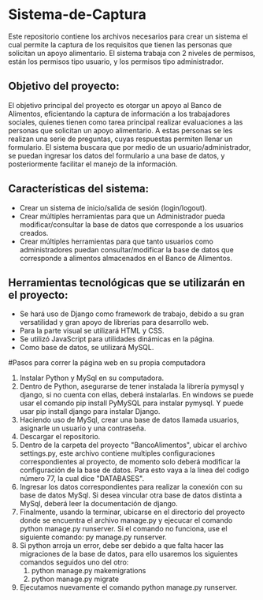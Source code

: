 # Sistema-de-Captura
Este repositorio contiene los archivos necesarios para crear un sistema el cual permite la captura de los requisitos que tienen las personas que solicitan un apoyo alimentario.  El sistema trabaja con 2 niveles de permisos, están los permisos tipo usuario, y los permisos tipo administrador.
## Objetivo del proyecto:
El objetivo principal del proyecto es otorgar un apoyo al Banco de Alimentos, eficientando la captura de información a los trabajadores sociales, quienes tienen como tarea principal realizar evaluaciones a las personas que solicitan un apoyo alimentario. A estas personas se les realizan una serie de preguntas, cuyas respuestas permiten llenar un formulario.
El sistema buscara que por medio de un usuario/administrador, se puedan ingresar los datos del formulario a una base de datos, y posteriormente facilitar el manejo de la información.
## Características del sistema:
- Crear un sistema de inicio/salida de sesión (login/logout).
- Crear múltiples herramientas para que un Administrador pueda modificar/consultar la base de datos que corresponde a los usuarios creados.
- Crear múltiples herramientas para que tanto usuarios como administradores puedan consultar/modificar la base de datos que corresponde a alimentos almacenados en el Banco de Alimentos.
## Herramientas tecnológicas que se utilizarán en el proyecto:
- Se hará uso de Django como framework de trabajo, debido a su gran versatilidad y gran apoyo de librerias para desarrollo web.
- Para la parte visual se utilizará HTML y CSS.
- Se utilizó JavaScript para utilidades dinámicas en la página. 
- Como base de datos, se utilizará MySQL.

#Pasos para correr la página web en su propia computadora
1. Instalar Python y MySql en su computadora.
2. Dentro de Python, asegurarse de tener instalada la librería pymysql y django, si no cuenta con ellas, deberá instalarlas. En windows se puede usar el comando pip install PyMySQL para instalar pymysql. Y puede usar pip install django para instalar Django.
3. Haciendo uso de MySql, crear una base de datos llamada usuarios, asignarle un usuario y una contraseña.
4. Descargar el repositorio.
5. Dentro de la carpeta del proyecto "BancoAlimentos", ubicar el archivo settings.py, este archivo contiene multiples configuraciones correspondientes al proyecto, de momento solo deberá modificar la configuración de la base de datos. Para esto vaya a la linea del codigo número 77, la cual dice "DATABASES".
6. Ingresar los datos correspondientes para realizar la conexión con su base de datos MySql. Si desea vincular otra base de datos distinta a MySql, deberá leer la documentación de django.
7. Finalmente, usando la terminar, ubicarse en el directorio del proyecto donde se encuentra el archivo manage.py y ejecucar el comando python manage.py runserver. Si el comando no funciona, use el siguiente comando: py manage.py runserver.
8. Si python arroja un error, debe ser debido a que falta hacer las migraciones de la base de datos, para ello usaremos los siguientes comandos seguidos uno del otro:
   1. python manage.py makemigrations
   2. python manage.py migrate
9. Ejecutamos nuevamente el comando python manage.py runserver.
   

